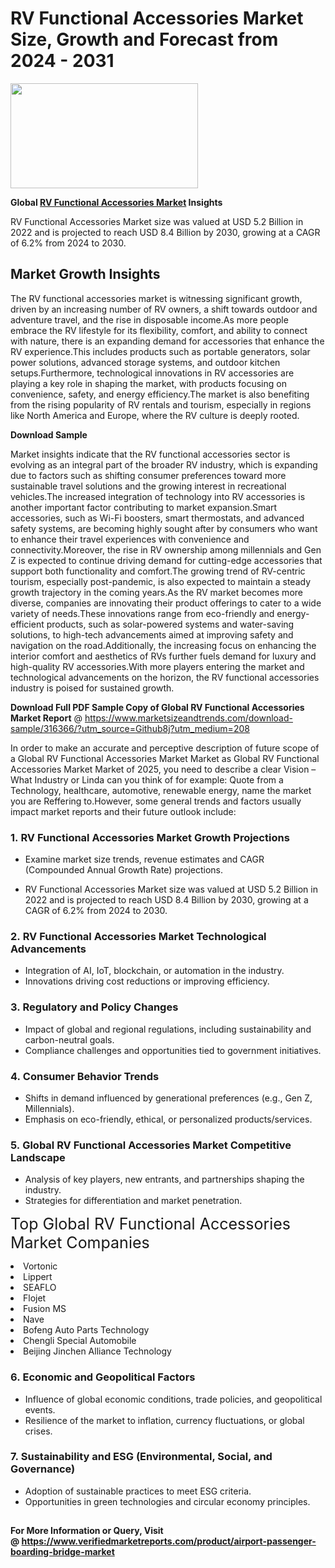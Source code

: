 <H1>RV Functional Accessories Market Size, Growth and Forecast from 2024 - 2031</H1><img class="aligncenter size-medium wp-image-584254" src="https://thirdeyenews.in/wp-content/uploads/2024/09/Global-Market-Research-300x168.jpeg" alt="" width="300" height="168" /><p><strong>Global&nbsp;<a href="https://www.marketsizeandtrends.com/download-sample/316366/?utm_source=Github8j?utm_medium=208">RV Functional Accessories Market</a> Insights</strong></p><p>RV Functional Accessories Market size was valued at USD 5.2 Billion in 2022 and is projected to reach USD 8.4 Billion by 2030, growing at a CAGR of 6.2% from 2024 to 2030.</p><p><h2>Market Growth Insights</h2> <p>The RV functional accessories market is witnessing significant growth, driven by an increasing number of RV owners, a shift towards outdoor and adventure travel, and the rise in disposable income.As more people embrace the RV lifestyle for its flexibility, comfort, and ability to connect with nature, there is an expanding demand for accessories that enhance the RV experience.This includes products such as portable generators, solar power solutions, advanced storage systems, and outdoor kitchen setups.Furthermore, technological innovations in RV accessories are playing a key role in shaping the market, with products focusing on convenience, safety, and energy efficiency.The market is also benefiting from the rising popularity of RV rentals and tourism, especially in regions like North America and Europe, where the RV culture is deeply rooted.</p> <p><strong>Download Sample</strong></p> <p>Market insights indicate that the RV functional accessories sector is evolving as an integral part of the broader RV industry, which is expanding due to factors such as shifting consumer preferences toward more sustainable travel solutions and the growing interest in recreational vehicles.The increased integration of technology into RV accessories is another important factor contributing to market expansion.Smart accessories, such as Wi-Fi boosters, smart thermostats, and advanced safety systems, are becoming highly sought after by consumers who want to enhance their travel experiences with convenience and connectivity.Moreover, the rise in RV ownership among millennials and Gen Z is expected to continue driving demand for cutting-edge accessories that support both functionality and comfort.The growing trend of RV-centric tourism, especially post-pandemic, is also expected to maintain a steady growth trajectory in the coming years.As the RV market becomes more diverse, companies are innovating their product offerings to cater to a wide variety of needs.These innovations range from eco-friendly and energy-efficient products, such as solar-powered systems and water-saving solutions, to high-tech advancements aimed at improving safety and navigation on the road.Additionally, the increasing focus on enhancing the interior comfort and aesthetics of RVs further fuels demand for luxury and high-quality RV accessories.With more players entering the market and technological advancements on the horizon, the RV functional accessories industry is poised for sustained growth.<p><span class=""><strong>Download Full PDF Sample Copy of Global RV Functional Accessories Market Report</strong> @ <a href="https://www.marketsizeandtrends.com/download-sample/316366/?utm_source=Github8j?utm_medium=208" target="_blank">https://www.marketsizeandtrends.com/download-sample/316366/?utm_source=Github8j?utm_medium=208</a></span></p><p>In order to make an accurate and perceptive description of future scope of a Global&nbsp;RV Functional Accessories Market Market as Global&nbsp;RV Functional Accessories Market Market of 2025, you need to describe a clear Vision &ndash; What Industry or Linda can you think of for example: Quote from a Technology, healthcare, automotive, renewable energy, name the market you are Reffering to.However, some general trends and factors usually impact market reports and their future outlook include:</p><h3>1.&nbsp;<strong>RV Functional Accessories Market Growth Projections</strong></h3><ul><li>Examine market size trends, revenue estimates and CAGR (Compounded Annual Growth Rate) projections.</li><li><p>RV Functional Accessories Market size was valued at USD 5.2 Billion in 2022 and is projected to reach USD 8.4 Billion by 2030, growing at a CAGR of 6.2% from 2024 to 2030.</p></li></ul><h3>2.&nbsp;<strong>RV Functional Accessories Market Technological Advancements</strong></h3><ul><li>Integration of AI, IoT, blockchain, or automation in the industry.</li><li>Innovations driving cost reductions or improving efficiency.</li></ul><h3>3.&nbsp;<strong>Regulatory and Policy Changes</strong></h3><ul><li>Impact of global and regional regulations, including sustainability and carbon-neutral goals.</li><li>Compliance challenges and opportunities tied to government initiatives.</li></ul><h3>4.&nbsp;<strong>Consumer Behavior Trends</strong></h3><ul><li>Shifts in demand influenced by generational preferences (e.g., Gen Z, Millennials).</li><li>Emphasis on eco-friendly, ethical, or personalized products/services.</li></ul><h3>5.&nbsp;<strong>Global RV Functional Accessories Market Competitive Landscape</strong></h3><ul><li>Analysis of key players, new entrants, and partnerships shaping the industry.</li><li>Strategies for differentiation and market penetration.</li></ul><p data-pm-slice="1 1 []"><span style="color: inherit; font-family: inherit; font-size: 25px;">Top Global RV Functional Accessories Market Companies</span></p><div class="" data-test-id=""><p><li>Vortonic</li><li> Lippert</li><li> SEAFLO</li><li> Flojet</li><li> Fusion MS</li><li> Nave</li><li> Bofeng Auto Parts Technology</li><li> Chengli Special Automobile</li><li> Beijing Jinchen Alliance Technology</li></p></div><h3>6.&nbsp;<strong>Economic and Geopolitical Factors</strong></h3><ul><li>Influence of global economic conditions, trade policies, and geopolitical events.</li><li>Resilience of the market to inflation, currency fluctuations, or global crises.</li></ul><h3>7.&nbsp;<strong>Sustainability and ESG (Environmental, Social, and Governance)</strong></h3><ul><li>Adoption of sustainable practices to meet ESG criteria.</li><li>Opportunities in green technologies and circular economy principles.</li></ul><h2><strong style="font-size: 14px;">For More Information or Query, Visit @&nbsp;</strong><a style="background-color: #ffffff; font-size: 14px;" href="https://www.marketsizeandtrends.com/report/rv-functional-accessories-market/" target="_blank">https://www.verifiedmarketreports.com/product/airport-passenger-boarding-bridge-market</a></h2>